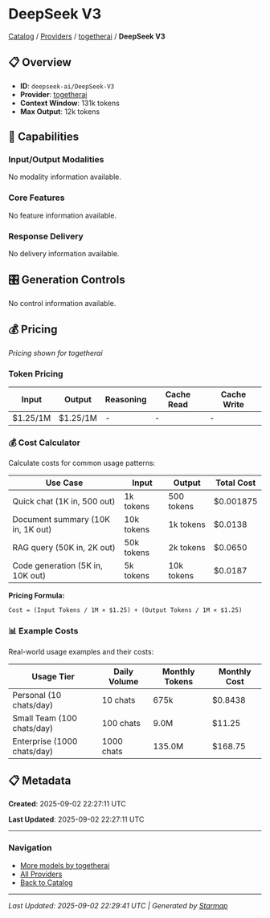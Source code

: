 # DeepSeek V3
  
[Catalog](../../../../..) / [Providers](../../../..) / [togetherai](../../..) / **DeepSeek V3**


## 📋 Overview
  
- **ID**: `deepseek-ai/DeepSeek-V3`
- **Provider**: [togetherai](../)
- **Context Window**: 131k tokens
- **Max Output**: 12k tokens
  
## 🎯 Capabilities
  
### Input/Output Modalities
  
No modality information available.
  
### Core Features
  
No feature information available.
  
### Response Delivery
  
No delivery information available.
  
## 🎛️ Generation Controls
  
No control information available.
  
## 💰 Pricing
  
*Pricing shown for togetherai*
  
  
### Token Pricing
  
| Input | Output | Reasoning | Cache Read | Cache Write |
|---------|---------|---------|---------|---------|
| $1.25/1M | $1.25/1M | - | - | - |

  
### 💰 Cost Calculator
  
Calculate costs for common usage patterns:
  
  
| Use Case | Input | Output | Total Cost |
|---------|---------|---------|---------|
| Quick chat (1K in, 500 out) | 1k tokens | 500 tokens | $0.001875 |
| Document summary (10K in, 1K out) | 10k tokens | 1k tokens | $0.0138 |
| RAG query (50K in, 2K out) | 50k tokens | 2k tokens | $0.0650 |
| Code generation (5K in, 10K out) | 5k tokens | 10k tokens | $0.0187 |

  
**Pricing Formula:**
  
```
Cost = (Input Tokens / 1M × $1.25) + (Output Tokens / 1M × $1.25)
```
  
### 📊 Example Costs
  
Real-world usage examples and their costs:
  
  
| Usage Tier | Daily Volume | Monthly Tokens | Monthly Cost |
|---------|---------|---------|---------|
| Personal (10 chats/day) | 10 chats | 675k | $0.8438 |
| Small Team (100 chats/day) | 100 chats | 9.0M | $11.25 |
| Enterprise (1000 chats/day) | 1000 chats | 135.0M | $168.75 |

  
## 📋 Metadata
  
**Created**: 2025-09-02 22:27:11 UTC
  
**Last Updated**: 2025-09-02 22:27:11 UTC
  
  
---
  
  
### Navigation

- [More models by togetherai](../)
- [All Providers](../../../../../providers)
- [Back to Catalog](../../../../..)


---
_Last Updated: 2025-09-02 22:29:41 UTC | Generated by [Starmap](https://github.com/agentstation/starmap)_
